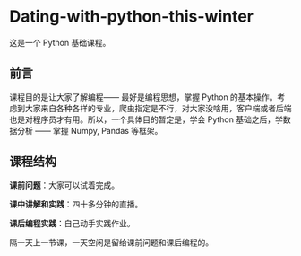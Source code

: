 #  Dating-with-python-this-winter

这是一个 Python 基础课程。

## 前言

课程目的是让大家了解编程—— 最好是编程思想，掌握 Python 的基本操作。考虑到大家来自各种各样的专业，爬虫指定是不行，对大家没啥用，客户端或者后端也是对程序员才有用。所以，一个具体目的暂定是，学会 Python 基础之后，学数据分析 —— 掌握 Numpy, Pandas 等框架。


## 课程结构

**课前问题**：大家可以试着完成。

**课中讲解和实践**：四十多分钟的直播。

**课后编程实践**：自己动手实践作业。

隔一天上一节课，一天空闲是留给课前问题和课后编程的。
